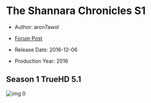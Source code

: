 # The Shannara Chronicles S1

* Author: aron7awol

* [Forum Post](https://www.avsforum.com/threads/bass-eq-for-filtered-movies.2995212/post-59354672)

* Release Date: 2016-12-06
* Production Year: 2016

## Season 1 TrueHD 5.1

![img 0](https://i.imgur.com/uh67dp7.jpg)


